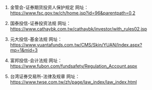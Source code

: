

1. 金管会-证券期货投资人保护规定
网址：https://www.fsc.gov.tw/ch/home.jsp?id=96&parentpath=0,2

2. 国泰投信-证券投资法规
网址：https://www.cathaybk.com.tw/cathaybk/investor/with_rules02.jsp

3. 元大投信-基金法规
网址：https://www.yuantafunds.com.tw/CMS/Skin/YUAN/Index.aspx?mp=1&mid=3

4. 富邦投信-会计法规
网址：https://www.fubon.com/fundsafety/Regulation_Account.aspx

5. 台湾证券交易所-法律及规章
网址：https://www.twse.com.tw/zh/page/law_index/law_index.html
